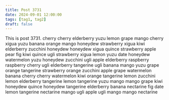 ```yaml
---
title: Post 3731
date: 2024-09-01 12:00:00
tags: [tag1, tag2]
draft: false
---
```

This is post 3731.
cherry
cherry
elderberry
yuzu
lemon
grape
mango
cherry
xigua
yuzu
banana
orange
mango
honeydew
strawberry
xigua
kiwi
elderberry
zucchini
honeydew
honeydew
xigua
quince
strawberry
apple
pear
fig
kiwi
quince
ugli
strawberry
xigua
lemon
yuzu
date
honeydew
watermelon
yuzu
honeydew
zucchini
ugli
apple
elderberry
raspberry
raspberry
cherry
ugli
elderberry
tangerine
ugli
banana
mango
yuzu
grape
orange
tangerine
strawberry
orange
zucchini
apple
grape
watermelon
banana
cherry
cherry
watermelon
kiwi
orange
tangerine
lemon
zucchini
lemon
elderberry
tangerine
lemon
tangerine
yuzu
mango
mango
grape
kiwi
honeydew
quince
honeydew
tangerine
elderberry
banana
nectarine
fig
date
lemon
tangerine
nectarine
mango
ugli
apple
ugli
mango
mango
nectarine
